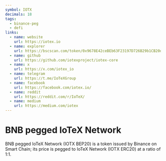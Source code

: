 ```yaml
---
symbol: IOTX
decimals: 18
tags:
  - binance-peg
  - defi
links:
  - name: website
    url: https://iotex.io
  - name: explorer
    url: https://bscscan.com/token/0x9678E42ceBEb63F23197D726B29b1CB20d0064E5
  - name: github
    url: https://github.com/iotexproject/iotex-core
  - name: x
    url: https://x.com/iotex_io
  - name: telegram
    url: https://t.me/IoTeXGroup
  - name: facebook
    url: https://facebook.com/iotex.io/
  - name: reddit
    url: https://reddit.com/r/IoTeX/
  - name: medium
    url: https://medium.com/iotex
---
```


# BNB pegged IoTeX Network

BNB pegged IoTeX Network (IOTX BEP20) is a token issued by Binance on Smart Chain; its price is pegged to IoTeX Network (IOTX ERC20) at a ratio of 1:1.
